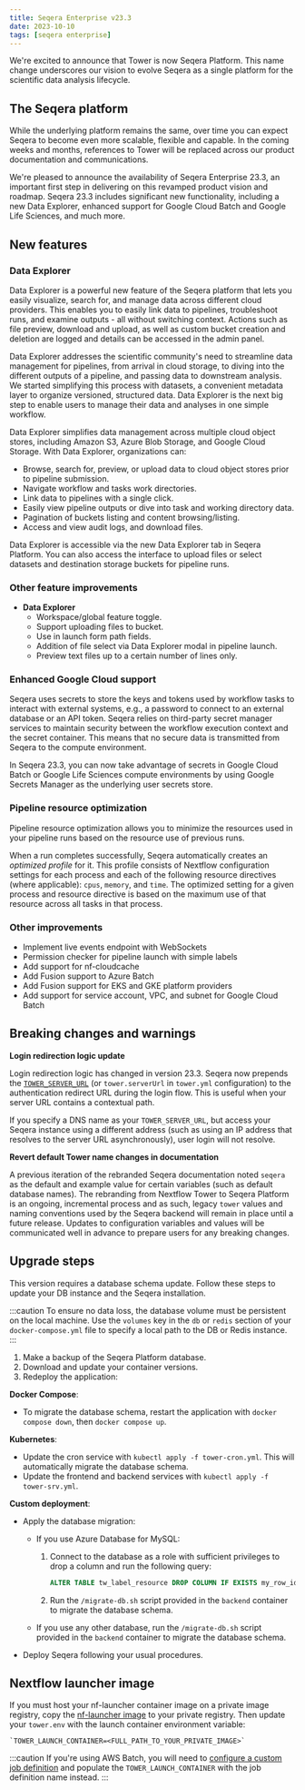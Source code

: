 ```yaml
---
title: Seqera Enterprise v23.3
date: 2023-10-10
tags: [seqera enterprise]
---
```


We're excited to announce that Tower is now Seqera Platform. This name change underscores our vision to evolve Seqera as a single platform for the scientific data analysis lifecycle.

## The Seqera platform

While the underlying platform remains the same, over time you can expect Seqera to become even more scalable, flexible and capable. In the coming weeks and months, references to Tower will be replaced across our product documentation and communications.

We're pleased to announce the availability of Seqera Enterprise 23.3, an important first step in delivering on this revamped product vision and roadmap. Seqera 23.3 includes significant new functionality, including a new Data Explorer, enhanced support for Google Cloud Batch and Google Life Sciences, and much more.

## New features

### Data Explorer

Data Explorer is a powerful new feature of the Seqera platform that lets you easily visualize, search for, and manage data across different cloud providers. This enables you to easily link data to pipelines, troubleshoot runs, and examine outputs - all without switching context. Actions such as file preview, download and upload, as well as custom bucket creation and deletion are logged and details can be accessed in the admin panel.

Data Explorer addresses the scientific community's need to streamline data management for pipelines, from arrival in cloud storage, to diving into the different outputs of a pipeline, and passing data to downstream analysis. We started simplifying this process with datasets, a convenient metadata layer to organize versioned, structured data. Data Explorer is the next big step to enable users to manage their data and analyses in one simple workflow.

Data Explorer simplifies data management across multiple cloud object stores, including Amazon S3, Azure Blob Storage, and Google Cloud Storage. With Data Explorer, organizations can:

- Browse, search for, preview, or upload data to cloud object stores prior to pipeline submission.
- Navigate workflow and tasks work directories.
- Link data to pipelines with a single click.
- Easily view pipeline outputs or dive into task and working directory data.
- Pagination of buckets listing and content browsing/listing.
- Access and view audit logs, and download files.

Data Explorer is accessible via the new Data Explorer tab in Seqera Platform. You can also access the interface to upload files or select datasets and destination storage buckets for pipeline runs.

### Other feature improvements

- **Data Explorer**
  - Workspace/global feature toggle.
  - Support uploading files to bucket.
  - Use in launch form path fields.
  - Addition of file select via Data Explorer modal in pipeline launch.
  - Preview text files up to a certain number of lines only.

### Enhanced Google Cloud support

Seqera uses secrets to store the keys and tokens used by workflow tasks to interact with external systems, e.g., a password to connect to an external database or an API token. Seqera relies on third-party secret manager services to maintain security between the workflow execution context and the secret container. This means that no secure data is transmitted from Seqera to the compute environment.

In Seqera 23.3, you can now take advantage of secrets in Google Cloud Batch or Google Life Sciences compute environments by using Google Secrets Manager as the underlying user secrets store.

### Pipeline resource optimization

Pipeline resource optimization allows you to minimize the resources used in your pipeline runs based on the resource use of previous runs.

When a run completes successfully, Seqera automatically creates an _optimized profile_ for it. This profile consists of Nextflow configuration settings for each process and each of the following resource directives (where applicable): `cpus`, `memory`, and `time`. The optimized setting for a given process and resource directive is based on the maximum use of that resource across all tasks in that process.

### Other improvements

- Implement live events endpoint with WebSockets
- Permission checker for pipeline launch with simple labels
- Add support for nf-cloudcache
- Add Fusion support to Azure Batch
- Add Fusion support for EKS and GKE platform providers
- Add support for service account, VPC, and subnet for Google Cloud Batch

## Breaking changes and warnings

**Login redirection logic update**

Login redirection logic has changed in version 23.3. Seqera now prepends the [`TOWER_SERVER_URL`](https://docs.seqera.io/platform-enterprise/23.3/enterprise/configuration/overview#basic-configuration) (or `tower.serverUrl` in `tower.yml` configuration) to the authentication redirect URL during the login flow. This is useful when your server URL contains a contextual path.

If you specify a DNS name as your `TOWER_SERVER_URL`, but access your Seqera instance using a different address (such as using an IP address that resolves to the server URL asynchronously), user login will not resolve.

**Revert default Tower name changes in documentation**

A previous iteration of the rebranded Seqera documentation noted `seqera` as the default and example value for certain variables (such as default database names). The rebranding from Nextflow Tower to Seqera Platform is an ongoing, incremental process and as such, legacy `tower` values and naming conventions used by the Seqera backend will remain in place until a future release. Updates to configuration variables and values will be communicated well in advance to prepare users for any breaking changes.

## Upgrade steps

This version requires a database schema update. Follow these steps to update your DB instance and the Seqera installation.

:::caution
To ensure no data loss, the database volume must be persistent on the local machine. Use the `volumes` key in the `db` or `redis` section of your `docker-compose.yml` file to specify a local path to the DB or Redis instance.
:::

1. Make a backup of the Seqera Platform database.
2. Download and update your container versions.
3. Redeploy the application:

**Docker Compose**:

- To migrate the database schema, restart the application with `docker compose down`, then `docker compose up`.

**Kubernetes**:

- Update the cron service with `kubectl apply -f tower-cron.yml`. This will automatically migrate the database schema.
- Update the frontend and backend services with `kubectl apply -f tower-srv.yml`.

**Custom deployment**:

- Apply the database migration:

  - If you use Azure Database for MySQL:

    1. Connect to the database as a role with sufficient privileges to drop a column and run the following query:

       ```sql
       ALTER TABLE tw_label_resource DROP COLUMN IF EXISTS my_row_id;
       ```

    1. Run the `/migrate-db.sh` script provided in the `backend` container to migrate the database schema.

  - If you use any other database, run the `/migrate-db.sh` script provided in the `backend` container to migrate the database schema.

- Deploy Seqera following your usual procedures.

## Nextflow launcher image

If you must host your nf-launcher container image on a private image registry, copy the [nf-launcher image](https://quay.io/seqeralabs/nf-launcher:j17-23.04.1) to your private registry. Then update your `tower.env` with the launch container environment variable:

    `TOWER_LAUNCH_CONTAINER=<FULL_PATH_TO_YOUR_PRIVATE_IMAGE>`

:::caution
If you're using AWS Batch, you will need to [configure a custom job definition](https://docs.seqera.io/platform-enterprise/latest/enterprise/advanced-topics/custom-launch-container) and populate the `TOWER_LAUNCH_CONTAINER` with the job definition name instead.
:::
